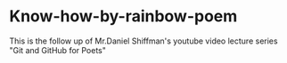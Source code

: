 # Know-how-by-rainbow-poem
This is the follow up of Mr.Daniel Shiffman's youtube video lecture series "Git and GitHub for Poets"
